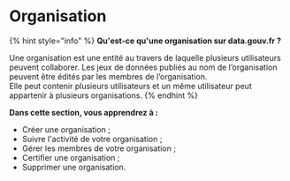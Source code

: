 # Organisation

{% hint style="info" %}
**Qu'est-ce qu'une organisation sur data.gouv.fr ?**

Une organisation est une entité au travers de laquelle plusieurs utilisateurs peuvent collaborer. Les jeux de données publiés au nom de l’organisation peuvent être édités par les membres de l’organisation. \
Elle peut contenir plusieurs utilisateurs et un même utilisateur peut appartenir à plusieurs organisations.
{% endhint %}

**Dans cette section, vous apprendrez à :**&#x20;

* Créer une organisation ;
* Suivre l'activité de votre organisation ;
* Gérer les membres de votre organisation ;
* Certifier une organisation ;
* Supprimer une organisation.
